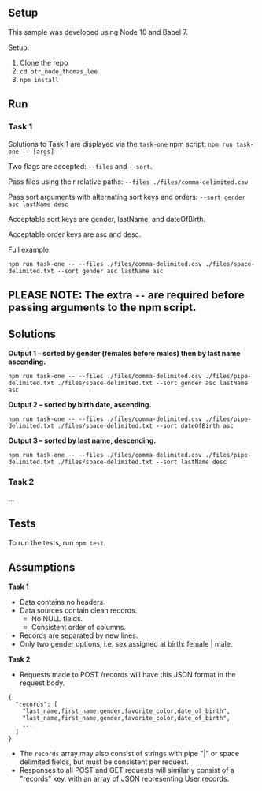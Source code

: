 ## Setup

This sample was developed using Node 10 and Babel 7.

Setup:

1. Clone the repo
2. `cd otr_node_thomas_lee`
3. `npm install`

## Run

### Task 1

Solutions to Task 1 are displayed via the `task-one` npm script: `npm run task-one -- [args]`

Two flags are accepted: `--files` and `--sort`.

Pass files using their relative paths: `--files ./files/comma-delimited.csv`

Pass sort arguments with alternating sort keys and orders: `--sort gender asc lastName desc`

Acceptable sort keys are gender, lastName, and dateOfBirth.

Acceptable order keys are asc and desc.

Full example:

`npm run task-one -- --files ./files/comma-delimited.csv ./files/space-delimited.txt --sort gender asc lastName asc`

## PLEASE NOTE: The extra ` -- ` are required before passing arguments to the npm script.

## Solutions

**Output 1 – sorted by gender (females before males) then by last name ascending.**

`npm run task-one -- --files ./files/comma-delimited.csv ./files/pipe-delimited.txt ./files/space-delimited.txt --sort gender asc lastName asc`

**Output 2 – sorted by birth date, ascending.**

`npm run task-one -- --files ./files/comma-delimited.csv ./files/pipe-delimited.txt ./files/space-delimited.txt --sort dateOfBirth asc`

**Output 3 – sorted by last name, descending.**

`npm run task-one -- --files ./files/comma-delimited.csv ./files/pipe-delimited.txt ./files/space-delimited.txt --sort lastName desc`

### Task 2

...

## Tests

To run the tests, run `npm test`.

## Assumptions
__Task 1__

- Data contains no headers.
- Data sources contain clean records.
  - No NULL fields.
  - Consistent order of columns.
- Records are separated by new lines.
- Only two gender options, i.e. sex assigned at birth: female | male.

__Task 2__

- Requests made to POST /records will have this JSON format in the request body.

```
{
  "records": [
    "last_name,first_name,gender,favorite_color,date_of_birth",
    "last_name,first_name,gender,favorite_color,date_of_birth",
    ...
  ]
}
```
- The `records` array may also consist of strings with pipe "|" or space delimited fields, but must be consistent per request.
- Responses to all POST and GET requests will similarly consist of a "records" key, with an array of JSON representing User records.